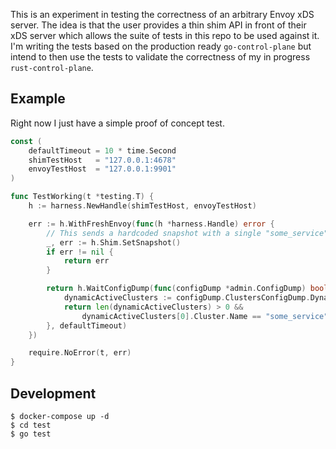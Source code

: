 This is an experiment in testing the correctness of an arbitrary Envoy xDS server. The
idea is that the user provides a thin shim API in front of their xDS server which allows
the suite of tests in this repo to be used against it. I'm writing the tests based on the
production ready `go-control-plane` but intend to then use the tests to validate the
correctness of my in progress `rust-control-plane`.

## Example

Right now I just have a simple proof of concept test.

```go
const (
	defaultTimeout = 10 * time.Second
	shimTestHost   = "127.0.0.1:4678"
	envoyTestHost  = "127.0.0.1:9901"
)

func TestWorking(t *testing.T) {
	h := harness.NewHandle(shimTestHost, envoyTestHost)

	err := h.WithFreshEnvoy(func(h *harness.Handle) error {
		// This sends a hardcoded snapshot with a single "some_service" cluster.
		_, err := h.Shim.SetSnapshot()
		if err != nil {
			return err
		}

		return h.WaitConfigDump(func(configDump *admin.ConfigDump) bool {
			dynamicActiveClusters := configDump.ClustersConfigDump.DynamicActiveClusters
			return len(dynamicActiveClusters) > 0 &&
				dynamicActiveClusters[0].Cluster.Name == "some_service"
		}, defaultTimeout)
	})

	require.NoError(t, err)
}
```

## Development

```
$ docker-compose up -d
$ cd test
$ go test
```
